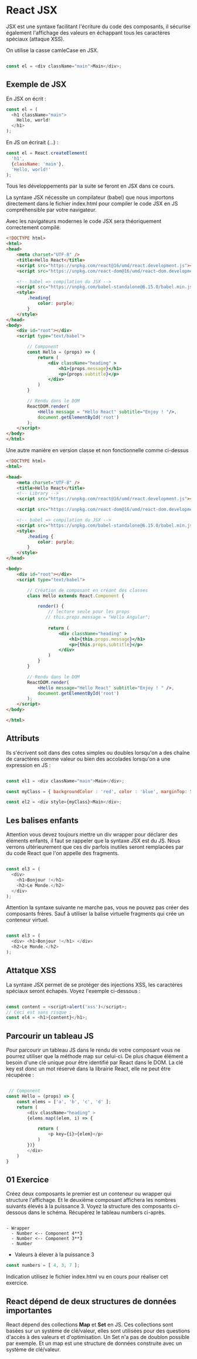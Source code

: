 # React JSX

JSX est une syntaxe facilitant l'écriture du code des composants, il sécurise également l'affichage des valeurs en échappant tous les caractères spéciaux (attaque XSS).

On utilise la casse camleCase en JSX.

```js

const el = <div className="main">Main</div>;

```

## Exemple de JSX

En JSX on écrit :

```js
const el = (
  <h1 className="main">
    Hello, world!
  </h1>
);
```

En JS on écrirait (...) :

```js
const el = React.createElement(
  'h1',
  {className: 'main'},
  'Hello, world!'
);
```

Tous les développements par la suite se feront en JSX dans ce cours.

La syntaxe JSX nécessite un compilateur (babel) que nous importons directement dans le fichier index.html pour compiler le code JSX en JS compréhensible par votre navigateur.

Avec les navigateurs modernes le code JSX sera théoriquement correctement compilé.

```html
<!DOCTYPE html>
<html>
<head>
    <meta charset="UTF-8" />
    <title>Hello React</title>
    <script src="https://unpkg.com/react@16/umd/react.development.js"></script>
    <script src="https://unpkg.com/react-dom@16/umd/react-dom.development.js"></script>

    <!-- babel => compilation du JSX -->
    <script src="https://unpkg.com/babel-standalone@6.15.0/babel.min.js"></script>
    <style>
        .heading{
            color: purple;
        }
    </style>
</head>
<body>
    <div id="root"></div>
    <script type="text/babel">

        // Component
        const Hello = (props) => {
            return (
                <div className="heading" >
                    <h1>{props.message}</h1>
                    <p>{props.subtitle}</p>
                </div>
            )
        }

        // Rendu dans le DOM
        ReactDOM.render(
            <Hello message = "Hello React" subtitle="Enjoy ! "/>,
            document.getElementById('root')
        );
    </script>
</body>
</html>

```

Une autre manière en version classe et non fonctionnelle comme ci-dessus

```html
<!DOCTYPE html>
<html>

<head>
    <meta charset="UTF-8" />
    <title>Hello React</title>
    <!-- Library -->
    <script src="https://unpkg.com/react@16/umd/react.development.js"></script>

    <script src="https://unpkg.com/react-dom@16/umd/react-dom.development.js"></script>

    <!-- babel => compilation du JSX -->
    <script src="https://unpkg.com/babel-standalone@6.15.0/babel.min.js"></script>
    <style>
        .heading {
            color: purple;
        }
    </style>
</head>

<body>
    <div id="root"></div>
    <script type="text/babel">

        // Création de composant en créant des classes
        class Hello extends React.Component {

            render() {
                // lecture seule pour les props
               // this.props.message = "Hello Angular";
                
                return (
                    <div className="heading" >
                        <h1>{this.props.message}</h1>
                        <p>{this.props.subtitle}</p>
                    </div>
                )
            }
        }

        // Rendu dans le DOM
        ReactDOM.render(
            <Hello message="Hello React" subtitle="Enjoy ! " />,
            document.getElementById('root')
        );
    </script>
</body>

</html>
```


## Attributs

Ils s'écrivent soit dans des cotes simples ou doubles lorsqu'on a des chaîne de caractères comme valeur ou bien des accolades lorsqu'on a une expression en JS :

```js

const el1 = <div className="main">Main</div>;

const myClass = { backgroundColor : 'red', color : 'blue', marginTop: 5 };

const el2 = <div style={myClass}>Main</div>;

```

## Les balises enfants

Attention vous devez toujours mettre un div wrapper pour déclarer des éléments enfants, il faut se rappeler que la syntaxe JSX est du JS. Nous verrons ultérieurement que ces div parfois inutiles seront remplacées par du code React que l'on appelle des fragments.

```js

const el3 = (
  <div>
    <h1>Bonjour !</h1>
    <h2>Le Monde.</h2>
  </div>
);

```

Attention la syntaxe suivante ne marche pas, vous ne pouvez pas créer des composants frères. Sauf à utiliser la balise virtuelle fragments qui crée un conteneur virtuel.

```js

const el3 = (
  <div> <h1>Bonjour !</h1> </div>
  <h2>Le Monde.</h2>
);

```

## Attatque XSS

La syntaxe JSX permet de se protéger des injections XSS, les caractères spéciaux seront échapés. Voyez l'exemple ci-dessous :

```js

const content = <script>alert('xss')</script>;
// Ceci est sans risque :
const el4 = <h1>{content}</h1>;

```

## Parcourir un tableau JS

Pour parcourir un tableau JS dans le rendu de votre composant vous ne pourrez utiliser que la méthode map sur celui-ci. De plus chaque élément a besoin d'une clé unique pour être identifié par React dans le DOM. La clé key est donc un mot réservé dans la librairie React, elle ne peut être récupérée :

```js

 // Component
const Hello = (props) => {
    const elems = ['a', 'b', 'c', 'd' ];
    return (
        <div className="heading" >
        {elems.map((elem, i) => {

            return (
                <p key={i}>{elem}</p>
            )
        })}
        </div>
    )
}

```

## 01 Exercice

Créez deux composants le premier est un conteneur ou wrapper qui structure l'affichage. Et le deuxième composant affichera les nombres suivants élevés à la puissance 3. Voyez la structure des composants ci-dessous dans le schéma. Récupérez le tableau numbers ci-après.

```text

- Wrapper
  - Number <-- Component 4**3
  - Number <-- Component 3**3
  - Number
```

- Valeurs à élever à la puissance 3

```js
const numbers = [ 4, 3, 7 ];
```

Indication utilisez le fichier index.html vu en cours pour réaliser cet exercice.

## React dépend de deux structures de données importantes

React dépend des collections **Map** et **Set** en JS. Ces collections sont basées sur un système de clé/valeur, elles sont utilisées pour des questions d'accès à des valeurs et d'optimisation. Un Set n'a pas de doublon possible par exemple. Et un map est une structure de données construite avec un système de clé/valeur.
